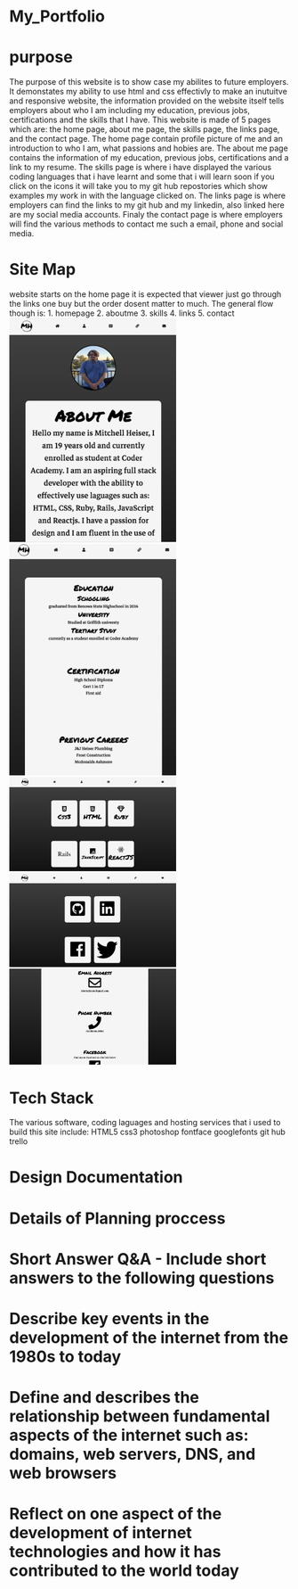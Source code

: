 # My_Portfolio
<h1>purpose</h1>
The purpose of this website is to show case my abilites to future employers. It demonstates my ability to use html and css effectivly to make an inutuitve and responsive website, the information provided on the website itself tells employers about who I am including my education, previous jobs, certifications and the skills that I have. This website is made of 5 pages which are: the home page, about me page, the skills page, the links page, and the contact page. The home page contain profile picture of me and an introduction to who I am, what passions and hobies are. The about me page contains the information of my education, previous jobs, certifications and a link to my resume. The skills page is where i have displayed the various coding languages that i have learnt and some that i will learn soon if you click on the icons it will take you to my git hub repostories which show examples my work in with the language clicked on. The links page is where employers can find the links to my git hub and my linkedin, also linked here are my social media accounts. Finaly the contact page is where employers will find the various methods to contact me such a email, phone and social media.

<h1>Site Map</h1>
website starts on the home page it is expected that viewer just go through the links one buy but the order dosent matter to much. The general flow though is:
 1. homepage
 2. aboutme
 3. skills
 4. links
 5. contact

 <img src="docs/homesc.png" width=300px>
 <img src="docs/aboutmesc.png" width=300px>
 <img src="docs/skillssc.png" width=300px>
 <img src="docs/linkssc.png" width=300px>
 <img src="docs/contactsc.png" width=300px>



<h1>Tech Stack</h1>
The various software, coding laguages and hosting services that i used to build this site include:
HTML5
css3
photoshop
fontface
googlefonts
git hub
trello


<h1>Design Documentation</h1>


<h1>Details of Planning proccess</h1>


<h1>Short Answer Q&A - Include short answers to the following questions</h1>
<h1>Describe key events in the development of the internet from the 1980s to today</h1>

<h1>Define and describes the relationship between fundamental aspects of the internet such as: domains, web servers, DNS, and web browsers<h1>

<h1>Reflect on one aspect of the development of internet technologies and how it has contributed to the world today<h1>


